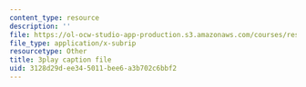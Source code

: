 ```yaml
---
content_type: resource
description: ''
file: https://ol-ocw-studio-app-production.s3.amazonaws.com/courses/res-6-012-introduction-to-probability-spring-2018/3128d29dee345011bee6a3b702c6bbf2_6stYmO_N7LI.vtt
file_type: application/x-subrip
resourcetype: Other
title: 3play caption file
uid: 3128d29d-ee34-5011-bee6-a3b702c6bbf2
---
```

